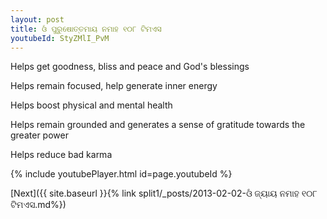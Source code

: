 ```yaml
---
layout: post
title: ଓଁ ପୁରୁଷୋତ୍ତମାୟ ନମାହ ୧୦୮ ଟିମଏସ
youtubeId: StyZMlI_PvM
---
```

 
 
Helps get goodness, bliss and peace and God's blessings
 
Helps remain focused, help generate inner energy 
 
Helps boost physical and mental health 
 
Helps remain grounded and generates a sense of gratitude towards the greater power 
 
Helps reduce bad karma
 
 
 
 


{% include youtubePlayer.html id=page.youtubeId %}
 
[Next]({{ site.baseurl }}{% link  split1/_posts/2013-02-02-ଓଁ ଜ୍ୟାୟ ନମାହ ୧୦୮ ଟିମଏସ.md%})
 
